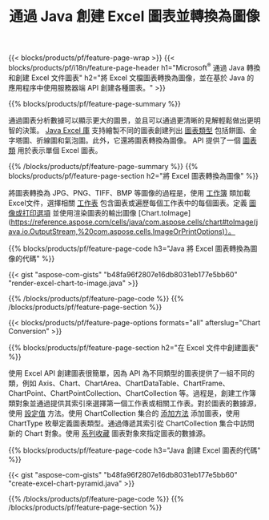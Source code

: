 ﻿---
title: 通過 Java 創建 Excel 圖表並轉換為圖像
url: /zh-hant/java/chart/
description: Java 使用 Java 庫在 Microsoft Excel 中繪製和轉換圖表或圖表的源代碼。 
---
{{< blocks/products/pf/feature-page-wrap >}}
{{< blocks/products/pf/i18n/feature-page-header h1="Microsoft<sup>&reg;</sup> 通過 Java 轉換和創建 Excel 文件圖表" h2="將 Excel 文檔圖表轉換為圖像，並在基於 Java 的應用程序中使用服務器端 API 創建各種圖表。" >}}


{{% blocks/products/pf/feature-page-summary %}}

通過圖表分析數據可以顯示更大的圖景，並且可以通過更清晰的見解輕鬆做出更明智的決策。 [Java Excel 庫](/cells/java/) 支持繪製不同的圖表創建列出 [圖表類型](https://reference.aspose.com/cells/java/com.aspose.cells/ChartType) 包括餅圖、金字塔圖、折線圖和氣泡圖。此外，它還將圖表轉換為圖像。 API 提供了一個 [圖表類](https://reference.aspose.com/cells/java/com.aspose.cells/Chart) 用於表示單個 Excel 圖表。

{{% /blocks/products/pf/feature-page-summary %}}
{{% blocks/products/pf/feature-page-section h2="將 Excel 圖表轉換為圖像" %}}

將圖表轉換為 JPG、PNG、TIFF、BMP 等圖像的過程是，使用 [工作簿](https://reference.aspose.com/java/cells/com.aspose.cells/workbook) 類加載Excel文件，選擇相關 [工作表](https://reference.aspose.com/cells/java/com.aspose.cells/worksheet) 包含圖表或遍歷每個工作表中的每個圖表。定義 [圖像或打印選項](https://reference.aspose.com/cells/java/com.aspose.cells/ImageOrPrintOptions) 並使用渲染圖表的輸出圖像 [Chart.toImage](https://reference.aspose.com/cells/java/com.aspose.cells/chart#toImage(java.io.OutputStream,%20com.aspose.cells.ImageOrPrintOptions)）。


{{% blocks/products/pf/feature-page-code h3="Java 將 Excel 圖表轉換為圖像的代碼" %}}

{{< gist "aspose-com-gists" "b48fa96f2807e16db8031eb177e5bb60" "render-excel-chart-to-image.java" >}}

{{% /blocks/products/pf/feature-page-code %}}
{{% /blocks/products/pf/feature-page-section %}}

{{< blocks/products/pf/feature-page-options formats="all" afterslug="Chart Conversion" >}}


{{% blocks/products/pf/feature-page-section h2="在 Excel 文件中創建圖表" %}}

使用 Excel API 創建圖表很簡單，因為 API 為不同類型的圖表提供了一組不同的類，例如 Axis、Chart、ChartArea、ChartDataTable、ChartFrame、ChartPoint、ChartPointCollection、ChartCollection 等。過程是，創建工作簿類對象並通過提供其索引來選擇第一個工作表或相關工作表。對於圖表的數據源，使用 [設定值](https://reference.aspose.com/cells/java/com.aspose.cells/cell#Value) 方法。使用 ChartCollection 集合的 [添加方法](https://reference.aspose.com/cells/java/com.aspose.cells/chartcollection#add(int,%20int,%20int,%20int,%20int)) 添加圖表，使用 ChartType 枚舉定義圖表類型。通過傳遞其索引從 ChartCollection 集合中訪問新的 Chart 對象。使用 [系列收藏](https://reference.aspose.com/cells/java/com.aspose.cells/SeriesCollection) 圖表對象來指定圖表的數據源。

{{% blocks/products/pf/feature-page-code h3="Java 創建 Excel 圖表的代碼" %}}

{{< gist "aspose-com-gists" "b48fa96f2807e16db8031eb177e5bb60" "create-excel-chart-pyramid.java" >}}

{{% /blocks/products/pf/feature-page-code %}}
{{% /blocks/products/pf/feature-page-section %}}